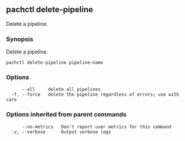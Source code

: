 ## pachctl delete-pipeline

Delete a pipeline.

### Synopsis


Delete a pipeline.

```
pachctl delete-pipeline pipeline-name
```

### Options

```
      --all     delete all pipelines
  -f, --force   delete the pipeline regardless of errors; use with care
```

### Options inherited from parent commands

```
      --no-metrics   Don't report user metrics for this command
  -v, --verbose      Output verbose logs
```

